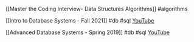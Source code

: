 [[Master the Coding Interview- Data Structures  Algorithms]] #algorithms 

[[Intro to Database Systems - Fall 2021]] #db #sql
[YouTube](https://www.youtube.com/watch?v=v4bU6n97Vr8&list=PLSE8ODhjZXjZaHA6QcxDfJ0SIWBzQFKEG)


[[Advanced Database Systems - Spring 2019]] #db #sql
[YouTube](https://www.youtube.com/watch?v=m72mt4VN9ik&list=PLSE8ODhjZXja7K1hjZ01UTVDnGQdx5v5U)





